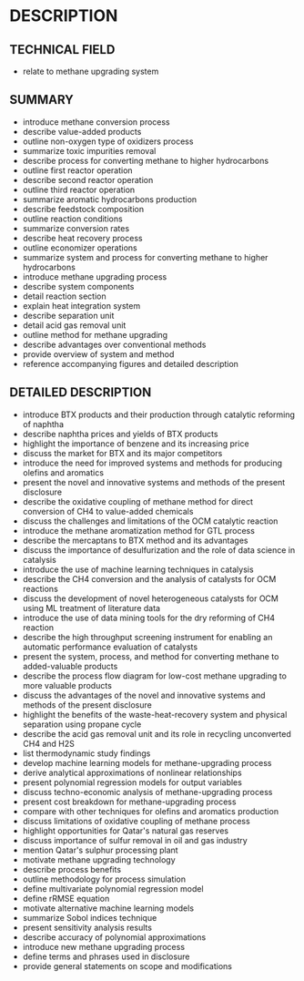 # DESCRIPTION

## TECHNICAL FIELD

- relate to methane upgrading system

## SUMMARY

- introduce methane conversion process
- describe value-added products
- outline non-oxygen type of oxidizers process
- summarize toxic impurities removal
- describe process for converting methane to higher hydrocarbons
- outline first reactor operation
- describe second reactor operation
- outline third reactor operation
- summarize aromatic hydrocarbons production
- describe feedstock composition
- outline reaction conditions
- summarize conversion rates
- describe heat recovery process
- outline economizer operations
- summarize system and process for converting methane to higher hydrocarbons
- introduce methane upgrading process
- describe system components
- detail reaction section
- explain heat integration system
- describe separation unit
- detail acid gas removal unit
- outline method for methane upgrading
- describe advantages over conventional methods
- provide overview of system and method
- reference accompanying figures and detailed description

## DETAILED DESCRIPTION

- introduce BTX products and their production through catalytic reforming of naphtha
- describe naphtha prices and yields of BTX products
- highlight the importance of benzene and its increasing price
- discuss the market for BTX and its major competitors
- introduce the need for improved systems and methods for producing olefins and aromatics
- present the novel and innovative systems and methods of the present disclosure
- describe the oxidative coupling of methane method for direct conversion of CH4 to value-added chemicals
- discuss the challenges and limitations of the OCM catalytic reaction
- introduce the methane aromatization method for GTL process
- describe the mercaptans to BTX method and its advantages
- discuss the importance of desulfurization and the role of data science in catalysis
- introduce the use of machine learning techniques in catalysis
- describe the CH4 conversion and the analysis of catalysts for OCM reactions
- discuss the development of novel heterogeneous catalysts for OCM using ML treatment of literature data
- introduce the use of data mining tools for the dry reforming of CH4 reaction
- describe the high throughput screening instrument for enabling an automatic performance evaluation of catalysts
- present the system, process, and method for converting methane to added-valuable products
- describe the process flow diagram for low-cost methane upgrading to more valuable products
- discuss the advantages of the novel and innovative systems and methods of the present disclosure
- highlight the benefits of the waste-heat-recovery system and physical separation using propane cycle
- describe the acid gas removal unit and its role in recycling unconverted CH4 and H2S
- list thermodynamic study findings
- develop machine learning models for methane-upgrading process
- derive analytical approximations of nonlinear relationships
- present polynomial regression models for output variables
- discuss techno-economic analysis of methane-upgrading process
- present cost breakdown for methane-upgrading process
- compare with other techniques for olefins and aromatics production
- discuss limitations of oxidative coupling of methane process
- highlight opportunities for Qatar's natural gas reserves
- discuss importance of sulfur removal in oil and gas industry
- mention Qatar's sulphur processing plant
- motivate methane upgrading technology
- describe process benefits
- outline methodology for process simulation
- define multivariate polynomial regression model
- define rRMSE equation
- motivate alternative machine learning models
- summarize Sobol indices technique
- present sensitivity analysis results
- describe accuracy of polynomial approximations
- introduce new methane upgrading process
- define terms and phrases used in disclosure
- provide general statements on scope and modifications

